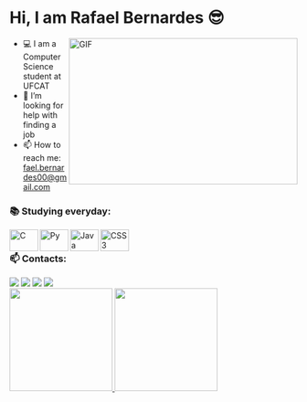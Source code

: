  # Hi, I am Rafael Bernardes 😎
 
 <img align="right" alt="GIF" src="https://user-images.githubusercontent.com/106562605/228649416-b1116870-8836-4544-8af8-b7a9989d6039.gif" width="400" height="256" />

- 💻 I am a Computer Science student at UFCAT
- 🤔 I’m looking for help with finding a job
- 📫 How to reach me: fael.bernardes00@gmail.com

 ### 📚 Studying everyday: 
  <img  align="left" title="C" alt="C" height="37.5" width="50" src="https://cdn.jsdelivr.net/gh/devicons/devicon/icons/c/c-original.svg">
  <img  align="left" title="Python" alt="Py" height="37.5" width="50" src="https://cdn.jsdelivr.net/gh/devicons/devicon/icons/python/python-original.svg">
  <img  align="left" title="Java" alt="Java" height="37.5" width="50" src="https://cdn.jsdelivr.net/gh/devicons/devicon/icons/java/java-original-wordmark.svg">
  <img  align="left" title="CSS3" alt="CSS3" height="37.5" width="50" src="https://cdn.jsdelivr.net/gh/devicons/devicon/icons/css3/css3-plain.svg">

  <br>

  ### 📫 Contacts:
  <div>
   <a href = "mailto:fael.bernardes00@gmail.com"><img src="https://img.shields.io/badge/Gmail-D14836?style=for-the-badge&logo=gmail&logoColor=white" target="_blank"></a>
   <a href="https://www.linkedin.com/in/rafaelb00/" target="_blank"><img src="https://img.shields.io/badge/-LinkedIn-%230077B5?style=for-the-badge&logo=linkedin&logoColor=white" target="_blank"></a>  
 <a href="https://instagram.com/fael_bernardes00" target="_blank"><img src="https://img.shields.io/badge/-Instagram-%23E4405F?style=for-the-badge&logo=instagram&logoColor=white" target="_blank"></a>   
   <a href="https://www.youtube.com/channel/UCrAH6YCm_IuMm5QHBnUhfWw" target="_blank"><img src="https://img.shields.io/badge/YouTube-FF0000?style=for-the-badge&logo=youtube&logoColor=white" target="_blank"></a>
  </div>

<div>
 <a href="https://github.com/FaelB00">
 <img height="180em" src="https://github-readme-stats.vercel.app/api/top-langs/?username=FaelB00&layout=compact&langs_count=7&theme=dracula"/>
 <img height="180em" src="https://github-readme-stats.vercel.app/api?username=FaelB00&show_icons=true&theme=dracula&include_all_commits=true&count_private=true"/>
</div>
